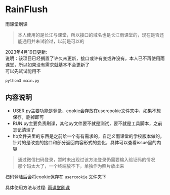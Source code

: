 # RainFlush
雨课堂刷课
> 本人使用的是长江与课堂，所以接口的域名也是长江雨课堂的，现在是否还能通用并未试验过，以前是可以的

2023年4月19日更新:   
说明：该项目已经搁置了许久未更新，接口或许有变或许没有，本人已不再使用雨课堂，所以如果没有需求就基本不会更新了  
可以先试试能用不

```dos
python3 main.py
```

## 内容说明
- USER.py主要功能是登录，cookie会存放在usercookie文件夹中，如果不想保存，删掉即可
- RUN.py主要负责刷课，其他py文件要不就是测试，要不就是工具脚本，之前忘记清理了
- hb文件夹里的东西是之前给一个有有需求的，自定义雨课堂的学校版本做的，针对的是改变的接口和部分返回内容形式的变化，具体可以查看issue里的内容

> 通过微信扫码登录，暂时未出现过该方法登录仍需要输入验证码的情况  
> 那个码太大了，一个终端放不下，单独作为照片放出来

扫码登陆后会将cookie保存在 `usercookie` 文件夹下

具体使用方法与过程:  [雨课堂刷课](https://www.acfun.cn/v/ac39802406)
